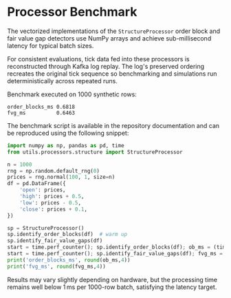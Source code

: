 # Processor Benchmark

The vectorized implementations of the `StructureProcessor` order block and
fair value gap detectors use NumPy arrays and achieve sub-millisecond
latency for typical batch sizes.

For consistent evaluations, tick data fed into these processors is reconstructed through Kafka log replay. The log's preserved ordering recreates the original tick sequence so benchmarking and simulations run deterministically across repeated runs.

Benchmark executed on 1000 synthetic rows:

```
order_blocks_ms 0.6818
fvg_ms          0.6463
```

The benchmark script is available in the repository documentation and can
be reproduced using the following snippet:

```python
import numpy as np, pandas as pd, time
from utils.processors.structure import StructureProcessor

n = 1000
rng = np.random.default_rng(0)
prices = rng.normal(100, 1, size=n)
df = pd.DataFrame({
    'open': prices,
    'high': prices + 0.5,
    'low': prices - 0.5,
    'close': prices + 0.1,
})

sp = StructureProcessor()
sp.identify_order_blocks(df)  # warm up
sp.identify_fair_value_gaps(df)
start = time.perf_counter(); sp.identify_order_blocks(df); ob_ms = (time.perf_counter()-start)*1e3
start = time.perf_counter(); sp.identify_fair_value_gaps(df); fvg_ms = (time.perf_counter()-start)*1e3
print('order_blocks_ms', round(ob_ms,4))
print('fvg_ms', round(fvg_ms,4))
```

Results may vary slightly depending on hardware, but the processing time
remains well below 1 ms per 1000-row batch, satisfying the latency target.

